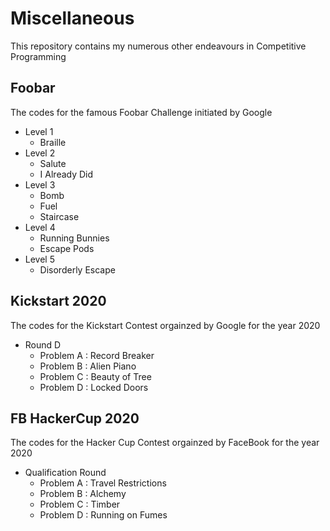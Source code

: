 # Miscellaneous

This repository contains my numerous other endeavours in Competitive Programming

## Foobar

The codes for the famous Foobar Challenge initiated by Google

- Level 1
  - Braille
- Level 2
  - Salute
  - I Already Did
- Level 3
  - Bomb
  - Fuel
  - Staircase
- Level 4
  - Running Bunnies
  - Escape Pods
- Level 5
  - Disorderly Escape

## Kickstart 2020

The codes for the Kickstart Contest orgainzed by Google for the year 2020

- Round D
  - Problem A : Record Breaker
  - Problem B : Alien Piano
  - Problem C : Beauty of Tree
  - Problem D : Locked Doors

## FB HackerCup 2020

The codes for the Hacker Cup Contest orgainzed by FaceBook for the year 2020

- Qualification Round
  - Problem A : Travel Restrictions
  - Problem B : Alchemy
  - Problem C : Timber
  - Problem D : Running on Fumes
